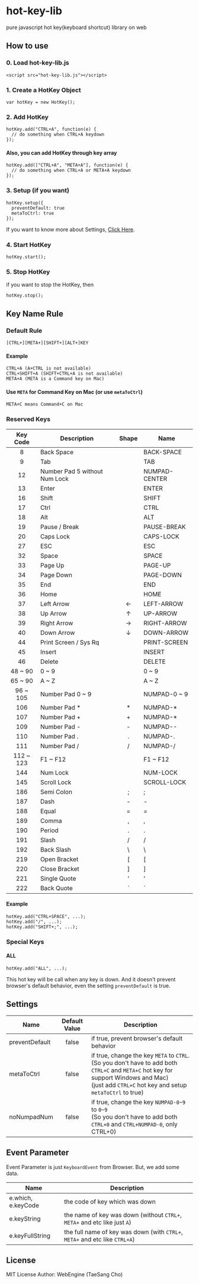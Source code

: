 # hot-key-lib
pure javascript hot key(keyboard shortcut) library on web

## How to use

### 0. Load hot-key-lib.js
    <script src="hot-key-lib.js"></script>

### 1. Create a HotKey Object
    var hotKey = new HotKey();

### 2. Add HotKey
    hotKey.add("CTRL+A", function(e) {
      // do something when CTRL+A keydown
    });

#### Also, you can add HotKey through key array
    hotKey.add(["CTRL+A", "META+A"], function(e) {
      // do something when CTRL+A or META+A keydown
    });

### 3. Setup (if you want)
    hotKey.setup({
      preventDefault: true
      metaToCtrl: true
    });

If you want to know more about Settings, [Click Here](#settings). 

### 4. Start HotKey
    hotKey.start();

### 5. Stop HotKey
if you want to stop the HotKey, then

    hotKey.stop();

## Key Name Rule

### Default Rule
    [CTRL+][META+][SHIFT+][ALT+]KEY

#### Example
    CTRL+A (A+CTRL is not available)
    CTRL+SHIFT+A (SHIFT+CTRL+A is not available)
    META+A (META is a Command key on Mac)

#### Use `META` for Command Key on Mac (or use `metaToCtrl`)
    META+C means Command+C on Mac

### Reserved Keys
| Key Code  | Description                     | Shape | Name          |
|:---------:|---------------------------------|:-----:|---------------|
| 8         | Back Space                      |       | BACK-SPACE    |
| 9         | Tab                             |       | TAB           |
| 12        | Number Pad 5 without Num Lock   |       | NUMPAD-CENTER |
| 13        | Enter                           |       | ENTER         |
| 16        | Shift                           |       | SHIFT         |
| 17        | Ctrl                            |       | CTRL          |
| 18        | Alt                             |       | ALT           |
| 19        | Pause / Break                   |       | PAUSE-BREAK   |
| 20        | Caps Lock                       |       | CAPS-LOCK     |
| 27        | ESC                             |       | ESC           |
| 32        | Space                           |       | SPACE         |
| 33        | Page Up                         |       | PAGE-UP       |
| 34        | Page Down                       |       | PAGE-DOWN     |
| 35        | End                             |       | END           |
| 36        | Home                            |       | HOME          |
| 37        | Left Arrow                      | ←    | LEFT-ARROW    |
| 38        | Up Arrow                        | ↑    | UP-ARROW      |
| 39        | Right Arrow                     | →    | RIGHT-ARROW   |
| 40        | Down Arrow                      | ↓    | DOWN-ARROW    |
| 44        | Print Screen / Sys Rq           |       | PRINT-SCREEN  |
| 45        | Insert                          |       | INSERT        |
| 46        | Delete                          |       | DELETE        |
| 48 ~ 90   | 0 ~ 9                           |       | 0 ~ 9         |
| 65 ~ 90   | A ~ Z                           |       | A ~ Z         |
| 96 ~ 105  | Number Pad 0 ~ 9                |       | NUMPAD-0 ~ 9  |
| 106       | Number Pad *                    | *     | NUMPAD-*      |
| 107       | Number Pad +                    | +     | NUMPAD-*      |
| 109       | Number Pad -                    | -     | NUMPAD--      |
| 110       | Number Pad .                    | .     | NUMPAD-.      |
| 111       | Number Pad /                    | /     | NUMPAD-/      |
| 112 ~ 123 | F1 ~ F12                        |       | F1 ~ F12      |
| 144       | Num Lock                        |       | NUM-LOCK      |
| 145       | Scroll Lock                     |       | SCROLL-LOCK   |
| 186       | Semi Colon                      | ;     | ;             |
| 187       | Dash                            | -     | -             |
| 188       | Equal                           | =     | =             |
| 189       | Comma                           | ,     | ,             |
| 190       | Period                          | .     | .             |
| 191       | Slash                           | /     | /             |
| 192       | Back Slash                      | \     | \             |
| 219       | Open Bracket                    | [     | [             |
| 220       | Close Bracket                   | ]     | ]             |
| 221       | Single Quote                    | '     | '             |
| 222       | Back Quote                      | \`    | \`            |

#### Example
    hotKey.add("CTRL+SPACE", ...);
    hotKey.add("/", ...);
    hotKey.add("SHIFT+;", ...);

### Special Keys

#### ALL
    hotKey.add("ALL", ...);

This hot key will be call when any key is down.
And it doesn't prevent browser's default behavior, even the setting `preventDefault` is true.

## Settings
| Name           | Default Value | Description                                    |
|----------------|:-------------:|------------------------------------------------|
| preventDefault | false         | if true, prevent browser's default behavior |
| metaToCtrl     | false         | if true, change the key `META` to `CTRL`.<br>(So you don't have to add both `CTRL+C` and `META+C` hot key for support Windows and Mac)<br>(just add `CTRL+C` hot key and setup `metaToCtrl` to true) |
| noNumpadNum    | false         | if true, change the key `NUMPAD-0~9` to `0~9`<br>(So you don't have to add both `CTRL+0` and `CTRL+NUMPAD-0`, only CTRL+0) |

## Event Parameter
Event Parameter is just `KeyboardEvent` from Browser. But, we add some data.

| Name               | Description                             |
|--------------------|-----------------------------------------|
| e.which, e.keyCode | the code of key which was down          |
| e.keyString        | the name of key was down (without `CTRL+`, `META+` and etc like just `A`) |
| e.keyFullString    | the full name of key was down (with `CTRL+`, `META+` and etc like `CTRL+A`) |

## License
MIT License
Author: WebEngine (TaeSang Cho)
